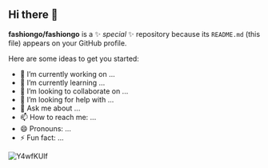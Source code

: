 ## Hi there 👋


**fashiongo/fashiongo** is a ✨ _special_ ✨ repository because its `README.md` (this file) appears on your GitHub profile.

Here are some ideas to get you started:

- 🔭 I’m currently working on ...
- 🌱 I’m currently learning ...
- 👯 I’m looking to collaborate on ...
- 🤔 I’m looking for help with ...
- 💬 Ask me about ...
- 📫 How to reach me: ...
- 😄 Pronouns: ...
- ⚡ Fun fact: ...

![Y4wfKUlf](https://github.com/user-attachments/assets/0ad19659-f2d8-4e08-823e-941d8c14e74f)
